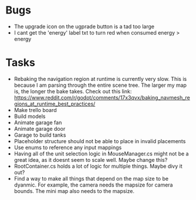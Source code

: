 # Bugs
- The upgrade icon on the ugprade button is a tad too large
- I cant get the 'energy' label txt to turn red when consumed energy > energy

# Tasks
- Rebaking the navigation region at runtime is currently very slow. This is because I am parsing through the entire scene tree. The larger my map is, the longer the bake takes. Check out this link: https://www.reddit.com/r/godot/comments/17x3qvx/baking_navmesh_regions_at_runtime_best_practices/
- Make trello board
- Build models
- Animate garage fan
- Animate garage door
- Garage to build tanks
- Placeholder structure should not be able to place in invalid placements
- Use enums to reference any input mappings
- Having all of the unit selection logic in MouseManager.cs might not be a great idea, as it doesnt seem to scale well. Maybe change this?
- RootContainer.cs holds a lot of logic for multiple things. Maybe divy it out?
- Find a way to make all things that depend on the map size to be dyanmic. For example, the camera needs the mapsize for camera bounds. The mini map also needs to the mapsize. 


